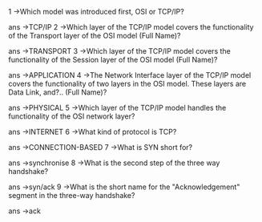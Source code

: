 
1 ->Which model was introduced first, OSI or TCP/IP?

ans ->TCP/IP
2 ->Which layer of the TCP/IP model covers the functionality of the Transport layer of the OSI model (Full Name)?

ans ->TRANSPORT
3 ->Which layer of the TCP/IP model covers the functionality of the Session layer of the OSI model (Full Name)?

ans ->APPLICATION
4 ->The Network Interface layer of the TCP/IP model covers the functionality of two layers in the OSI model. These layers are Data Link, and?.. (Full Name)?

ans ->PHYSICAL
5 ->Which layer of the TCP/IP model handles the functionality of the OSI network layer?

ans ->INTERNET
6 ->What kind of protocol is TCP?

ans ->CONNECTION-BASED
7 ->What is SYN short for?

ans ->synchronise
8 ->What is the second step of the three way handshake?

ans ->syn/ack
9 ->What is the short name for the "Acknowledgement" segment in the three-way handshake?

ans ->ack
